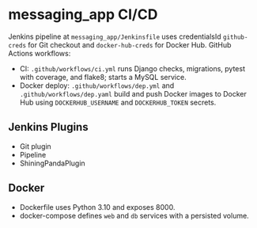 # messaging_app CI/CD

Jenkins pipeline at `messaging_app/Jenkinsfile` uses credentialsId `github-creds` for Git checkout and `docker-hub-creds` for Docker Hub.
GitHub Actions workflows:
  - CI: `.github/workflows/ci.yml` runs Django checks, migrations, pytest with coverage, and flake8; starts a MySQL service.
  - Docker deploy: `.github/workflows/dep.yml` and `.github/workflows/dep.yaml` build and push Docker images to Docker Hub using `DOCKERHUB_USERNAME` and `DOCKERHUB_TOKEN` secrets.

## Jenkins Plugins
  - Git plugin
  - Pipeline
  - ShiningPandaPlugin

## Docker
  - Dockerfile uses Python 3.10 and exposes 8000.
  - docker-compose defines `web` and `db` services with a persisted volume.